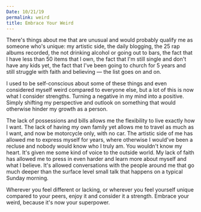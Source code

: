 ```yaml
---
Date: 10/21/19
permalink: weird
title: Embrace Your Weird
---
```


There's things about me that are unusual and would probably qualify me as someone who's unique: my artistic side, the daily blogging, the 25 rap albums recorded, the not drinking alcohol or going out to bars, the fact that I have less than 50 items that I own, the fact that I'm still single and don't have any kids yet, the fact that I've been going to church for 5 years and still struggle with faith and believing — the list goes on and on.

I used to be self-conscious about some of these things and even considered myself weird compared to everyone else, but a lot of this is now what I consider strengths. Turning a negative in my mind into a positive. Simply shifting my perspective and outlook on something that would otherwise hinder my growth as a person.

The lack of possessions and bills allows me the flexibility to live exactly how I want. The lack of having my own family yet allows me to travel as much as I want, and now be motorcycle only, with no car. The artistic side of me has allowed me to express myself for years, where otherwise I would've been a recluse and nobody would know who I truly am. You wouldn't know my heart. It's given me some kind of voice to the outside world. My lack of faith has allowed me to press in even harder and learn more about myself and what I believe. It's allowed conversations with the people around me that go much deeper than the surface level small talk that happens on a typical Sunday morning.

Wherever you feel different or lacking, or wherever you feel yourself unique compared to your peers, enjoy it and consider it a strength. Embrace your weird, because it's now your superpower.

